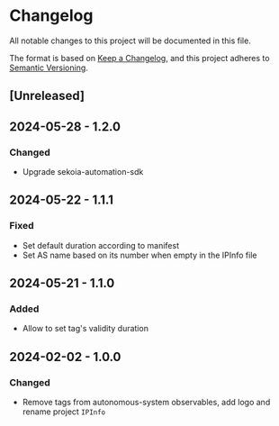 # Changelog

All notable changes to this project will be documented in this file.

The format is based on [Keep a Changelog](https://keepachangelog.com/en/1.0.0/),
and this project adheres to [Semantic Versioning](https://semver.org/spec/v2.0.0.html).

## [Unreleased]

## 2024-05-28 - 1.2.0

### Changed

- Upgrade sekoia-automation-sdk

## 2024-05-22 - 1.1.1

### Fixed

- Set default duration according to manifest
- Set AS name based on its number when empty in the IPInfo file

## 2024-05-21 - 1.1.0

### Added

- Allow to set tag's validity duration

## 2024-02-02 - 1.0.0

### Changed

- Remove tags from autonomous-system observables, add logo and rename project `IPInfo`
